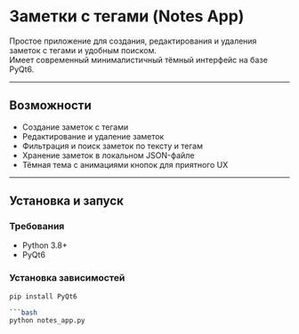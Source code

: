 # Заметки с тегами (Notes App)

Простое приложение для создания, редактирования и удаления заметок с тегами и удобным поиском.  
Имеет современный минималистичный тёмный интерфейс на базе PyQt6.

---

## Возможности

- Создание заметок с тегами
- Редактирование и удаление заметок
- Фильтрация и поиск заметок по тексту и тегам
- Хранение заметок в локальном JSON-файле
- Тёмная тема с анимациями кнопок для приятного UX

---

## Установка и запуск

### Требования

- Python 3.8+
- PyQt6

### Установка зависимостей

```bash
pip install PyQt6

```bash
python notes_app.py
